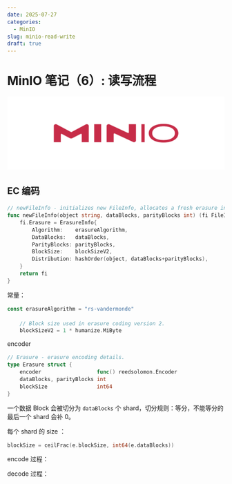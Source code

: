 ```yaml
---
date: 2025-07-27
categories:
  - MinIO
slug: minio-read-write
draft: true
---
```


# MinIO 笔记（6）: 读写流程

![](../assert/minio.png)

<!-- more -->

## EC 编码

```go
// newFileInfo - initializes new FileInfo, allocates a fresh erasure info.
func newFileInfo(object string, dataBlocks, parityBlocks int) (fi FileInfo) {
	fi.Erasure = ErasureInfo{
		Algorithm:    erasureAlgorithm,
		DataBlocks:   dataBlocks,
		ParityBlocks: parityBlocks,
		BlockSize:    blockSizeV2,
		Distribution: hashOrder(object, dataBlocks+parityBlocks),
	}
	return fi
}
```
常量：
```go
const erasureAlgorithm = "rs-vandermonde"

	// Block size used in erasure coding version 2.
	blockSizeV2 = 1 * humanize.MiByte
```

encoder
```go
// Erasure - erasure encoding details.
type Erasure struct {
	encoder                  func() reedsolomon.Encoder
	dataBlocks, parityBlocks int
	blockSize                int64
}
```

一个数据 Block 会被切分为 `dataBlocks` 个 shard，切分规则：等分，不能等分的最后一个 shard 会补 0。

每个 shard 的 size ：
```go
blockSize = ceilFrac(e.blockSize, int64(e.dataBlocks)) 
```

encode 过程：

decode 过程：

